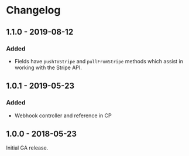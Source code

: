 Changelog
=========
## 1.1.0 - 2019-08-12
### Added
- Fields have `pushToStripe` and `pullFromStripe` methods which assist in working with the Stripe API.

## 1.0.1 - 2019-05-23
### Added
- Webhook controller and reference in CP

## 1.0.0 - 2018-05-23
Initial GA release.